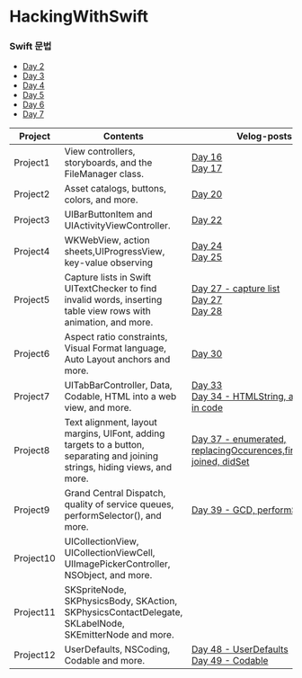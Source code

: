 # HackingWithSwift

### Swift 문법
+ [Day 2](https://velog.io/@sun02/100-days-of-Swift-Day-2)
+ [Day 3](https://velog.io/@sun02/100-days-of-Swift-Day-3)
+ [Day 4](https://velog.io/@sun02/100-days-of-Swift-Day-4)
+ [Day 5](https://velog.io/@sun02/100-days-of-Swift-Day-5)
+ [Day 6](https://velog.io/@sun02/100-days-of-Swift-Day-6)
+ [Day 7](https://velog.io/@sun02/100-days-of-Swift-Day-7)

|Project|Contents|Velog-posts|
|------|---|---|
|Project1|View controllers, storyboards, and the FileManager class.|[Day 16](https://velog.io/@sun02/100-days-of-Swift-Day16) </br> [Day 17](https://velog.io/@sun02/100-days-of-Swift-Day-17)|
|Project2|Asset catalogs, buttons, colors, and more.|[Day 20](https://velog.io/@sun02/100-days-of-Swift-Day-20)|
|Project3|UIBarButtonItem and UIActivityViewController.|[Day 22](https://velog.io/@sun02/100-days-of-Swift-Day-22)|
|Project4| WKWebView, action sheets,UIProgressView, key-value observing|[Day 24](https://velog.io/@sun02/100-days-of-Swift-Day-24)</br>  [Day 25](https://velog.io/@sun02/100-Days-of-Swift-Day-25)|
|Project5|Capture lists in Swift </br> UITextChecker to find invalid words, inserting table view rows with animation, and more.|[Day 27 - capture list](https://velog.io/@sun02/100-days-of-Swift-Day-27)</br>  [Day 27](https://velog.io/@sun02/100-days-of-Swift-Day-27-lpuijbzv)</br>  [Day 28](https://velog.io/@sun02/100-days-of-Swift-Day-28)|
|Project6|Aspect ratio constraints, Visual Format language, Auto Layout anchors and more.|[Day 30](https://velog.io/@sun02/100-days-of-Swift-Day-30Auto-layout-in-code)|
|Project7| UITabBarController, Data, Codable, HTML into a web view, and more.|[Day 33](https://velog.io/@sun02/100-days-of-Swift-Day33Codable)</br>  [Day 34 - HTMLString, add Tabbar in code](https://velog.io/@sun02/100-days-of-Swift-Day-34HTMLString-add-Tabbar-in-code)|
|Project8| Text alignment, layout margins, UIFont, adding targets to a button, separating and joining strings, hiding views, and more.|[Day 37 - enumerated, replacingOccurences,firstIndexOf, joined, didSet](https://velog.io/@sun02/Day-37-)</br> |
|Project9|Grand Central Dispatch, quality of service queues, performSelector(), and more.|[Day 39 - GCD, performSelector()](https://velog.io/@sun02/Day-39-GCD-performSelectorinBackground)|
|Project10|UICollectionView, UICollectionViewCell, UIImagePickerController, NSObject, and more.||
|Project11|SKSpriteNode, SKPhysicsBody, SKAction, SKPhysicsContactDelegate, SKLabelNode, SKEmitterNode and more.||
|Project12|UserDefaults, NSCoding, Codable and more.|[Day 48 - UserDefaults](https://velog.io/@sun02/Day-48-UserDefaults) </br> [Day 49 - Codable](https://velog.io/@sun02/Day-49-Codable)|




